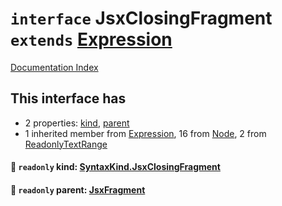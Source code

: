 # `interface` JsxClosingFragment `extends` [Expression](../interface.Expression/README.md)

[Documentation Index](../README.md)

## This interface has

- 2 properties:
[kind](#-readonly-kind-syntaxkindjsxclosingfragment),
[parent](#-readonly-parent-jsxfragment)
- 1 inherited member from [Expression](../interface.Expression/README.md), 16 from [Node](../interface.Node/README.md), 2 from [ReadonlyTextRange](../interface.ReadonlyTextRange/README.md)


#### 📄 `readonly` kind: [SyntaxKind.JsxClosingFragment](../enum.SyntaxKind/README.md#jsxclosingfragment--291)



#### 📄 `readonly` parent: [JsxFragment](../interface.JsxFragment/README.md)



